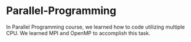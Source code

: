 # Parallel-Programming



In Parallel Programming course, we learned how to code utilizing multiple CPU. We learned MPI and OpenMP to accomplish this task. 
